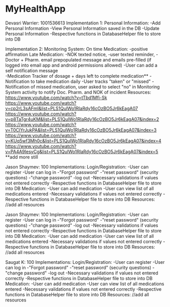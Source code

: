 # MyHealthApp

Devasri Warrier: 1001536613
Implementation 1: Personal Information:
  -Add Personal Information 
  -View Personal Information saved in the DB
  -Update Personal Information 
  -Respective functions in DatabaseHelper file to store into DB
  
Implementation 2: Monitoring System: On time Medication: -positive affirmation
  Late Medication: -NOK texted notice,  -user texted reminder, -Doctor + Pharm. email prepopulated message and emails pre-filled (if logged into email app
  and android permissions allowed)
  -User can add a self notification message  
  -Medication Tracker of dosage + days left to complete medication**
    -Notification to take medication daily 
    -User tracks "taken" or "missed"
    -Notification of missed medication, user asked to select "no" in Monitoring System activity to notify Doc. Pharm. and NOK of incident 
Resources:
https://www.youtube.com/watch?v=tTbd1Mfi-Sk
https://www.youtube.com/watch?v=cp2rL3sAFmI&list=PLS1QulWo1RIaRdy16cOzBO5Jr6kEagA07
https://www.youtube.com/watch?v=p8TaTgr4uKM&list=PLS1QulWo1RIaRdy16cOzBO5Jr6kEagA07&index=2
https://www.youtube.com/watch?v=T0ClYrJukPA&list=PLS1QulWo1RIaRdy16cOzBO5Jr6kEagA07&index=3
https://www.youtube.com/watch?v=KUq5wf3Mh0c&list=PLS1QulWo1RIaRdy16cOzBO5Jr6kEagA07&index=4
https://www.youtube.com/watch?v=PA4A9IesyCg&list=PLS1QulWo1RIaRdy16cOzBO5Jr6kEagA07&index=5
**add more still
    
Jason Shaymev: 100
Implementations:
Login/Registration:
  -User can register
  -User can log in
  -"Forgot password"
  -"reset password" (security questions)
  -"change password" 
  -log out
  -Necessary validations if values not entered correctly
  -Respective functions in DatabaseHelper file to store into DB
Medication:
  -User can add medication
  -User can view list of all medications entered
  -Necessary validations if values not entered correctly 
  -Respective functions in DatabaseHelper file to store into DB
Resources: //add all resources

Jason Shaymev: 100
Implementations:
Login/Registration:
  -User can register
  -User can log in
  -"Forgot password"
  -"reset password" (security questions)
  -"change password" 
  -log out
  -Necessary validations if values not entered correctly
  -Respective functions in DatabaseHelper file to store into DB
Medication:
  -User can add medication
  -User can view list of all medications entered
  -Necessary validations if values not entered correctly 
  -Respective functions in DatabaseHelper file to store into DB
Resources: //add all resources

Saugat K: 100
Implementations:
Login/Registration:
  -User can register
  -User can log in
  -"Forgot password"
  -"reset password" (security questions)
  -"change password" 
  -log out
  -Necessary validations if values not entered correctly
  -Respective functions in DatabaseHelper file to store into DB
Medication:
  -User can add medication
  -User can view list of all medications entered
  -Necessary validations if values not entered correctly 
  -Respective functions in DatabaseHelper file to store into DB
Resources: //add all resources


    
